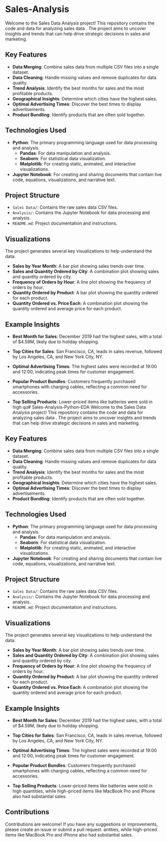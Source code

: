 # Sales-Analysis
Welcome to the Sales Data Analysis project! This repository contains the code and data for analyzing sales data . The project aims to uncover insights and trends that can help drive strategic decisions in sales and marketing.


## Key Features

- **Data Merging**: Combine sales data from multiple CSV files into a single dataset.
- **Data Cleaning**: Handle missing values and remove duplicates for data quality.
- **Trend Analysis**: Identify the best months for sales and the most profitable products.
- **Geographical Insights**: Determine which cities have the highest sales.
- **Optimal Advertising Times**: Discover the best times to display advertisements.
- **Product Bundling**: Identify products that are often sold together.

## Technologies Used

- **Python**: The primary programming language used for data processing and analysis.
  - **Pandas**: For data manipulation and analysis.
  - **Seaborn**: For statistical data visualization.
  - **Matplotlib**: For creating static, animated, and interactive visualizations.
- **Jupyter Notebook**: For creating and sharing documents that contain live code, equations, visualizations, and narrative text.


## Project Structure

- `Sales Data/`: Contains the raw sales data CSV files.
- `Analysis/`: Contains the Jupyter Notebook for data processing and analysis.
- `README.md`: Project documentation and instructions.


## Visualizations

The project generates several key visualizations to help understand the data:

- **Sales by Year Month**: A bar plot showing sales trends over time.
- **Sales and Quantity Ordered by City**: A combination plot showing sales and quantity ordered by city.
- **Frequency of Orders by Hour**: A line plot showing the frequency of orders by hour.
- **Quantity Ordered by Product**: A bar plot showing the quantity ordered for each product.
- **Quantity Ordered vs. Price Each**: A combination plot showing the quantity ordered and average price for each product.


## Example Insights

- **Best Month for Sales**: December 2019 had the highest sales, with a total of $4.59M, likely due to holiday shopping.

- **Top Cities for Sales**: San Francisco, CA, leads in sales revenue, followed by Los Angeles, CA, and New York City, NY.

- **Optimal Advertising Times**: The highest sales were recorded at 19:00 and 12:00, indicating peak times for customer engagement.

- **Popular Product Bundles**: Customers frequently purchased smartphones with charging cables, reflecting a common need for accessories.

- **Top Selling Products**: Lower-priced items like batteries were sold in high qu# Sales-Analysis-Python-EDA
Welcome to the Sales Data Analysis project! This repository contains the code and data for analyzing sales data . The project aims to uncover insights and trends that can help drive strategic decisions in sales and marketing.


## Key Features

- **Data Merging**: Combine sales data from multiple CSV files into a single dataset.
- **Data Cleaning**: Handle missing values and remove duplicates for data quality.
- **Trend Analysis**: Identify the best months for sales and the most profitable products.
- **Geographical Insights**: Determine which cities have the highest sales.
- **Optimal Advertising Times**: Discover the best times to display advertisements.
- **Product Bundling**: Identify products that are often sold together.

## Technologies Used

- **Python**: The primary programming language used for data processing and analysis.
  - **Pandas**: For data manipulation and analysis.
  - **Seaborn**: For statistical data visualization.
  - **Matplotlib**: For creating static, animated, and interactive visualizations.
- **Jupyter Notebook**: For creating and sharing documents that contain live code, equations, visualizations, and narrative text.


## Project Structure

- `Sales Data/`: Contains the raw sales data CSV files.
- `Analysis/`: Contains the Jupyter Notebook for data processing and analysis.
- `README.md`: Project documentation and instructions.


## Visualizations

The project generates several key visualizations to help understand the data:

- **Sales by Year Month**: A bar plot showing sales trends over time.
- **Sales and Quantity Ordered by City**: A combination plot showing sales and quantity ordered by city.
- **Frequency of Orders by Hour**: A line plot showing the frequency of orders by hour.
- **Quantity Ordered by Product**: A bar plot showing the quantity ordered for each product.
- **Quantity Ordered vs. Price Each**: A combination plot showing the quantity ordered and average price for each product.


## Example Insights

- **Best Month for Sales**: December 2019 had the highest sales, with a total of $4.59M, likely due to holiday shopping.

- **Top Cities for Sales**: San Francisco, CA, leads in sales revenue, followed by Los Angeles, CA, and New York City, NY.

- **Optimal Advertising Times**: The highest sales were recorded at 19:00 and 12:00, indicating peak times for customer engagement.

- **Popular Product Bundles**: Customers frequently purchased smartphones with charging cables, reflecting a common need for accessories.

- **Top Selling Products**: Lower-priced items like batteries were sold in high quantities, while high-priced items like MacBook Pro and iPhone also had substantial sales.

## Contributions

Contributions are welcome! If you have any suggestions or improvements, please create an issue or submit a pull request.
antities, while high-priced items like MacBook Pro and iPhone also had substantial sales.


